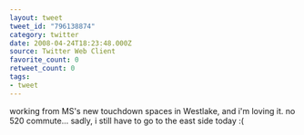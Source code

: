 ```yaml
---
layout: tweet
tweet_id: "796138874"
category: twitter
date: 2008-04-24T18:23:48.000Z
source: Twitter Web Client
favorite_count: 0
retweet_count: 0
tags:
- tweet
---
```


working from MS's new touchdown spaces in Westlake, and i'm loving it. no 520 commute... sadly, i still have to go to the east side today :(
